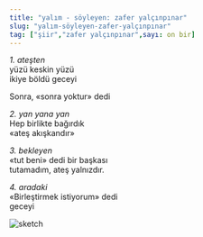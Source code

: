```yaml
---
title: "yalım - söyleyen: zafer yalçınpınar"
slug: "yalım-söyleyen-zafer-yalçınpınar"
tag: ["şiir","zafer yalçınpınar",sayı: on bir]
---
```


*1. ateşten*  
yüzü keskin yüzü  
ikiye böldü geceyi

Sonra, «sonra yoktur» dedi

*2. yan yana yan*  
Hep birlikte bağırdık  
«ateş akışkandır»

*3. bekleyen*  
«tut beni» dedi bir başkası  
tutamadım, ateş yalnızdır.

*4. aradaki*  
«Birleştirmek istiyorum» dedi  
geceyi

![sketch](/img/ky11_08.jpg)
